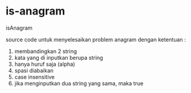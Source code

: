 # is-anagram
isAnagram

source code untuk menyelesaikan problem anagram 
dengan ketentuan :
1. membandingkan 2 string 
2. kata yang di inputkan berupa string 
3. hanya huruf saja (alpha)
4. spasi diabaikan 
5. case insensitive
6. jika menginputkan dua string yang sama, maka true

